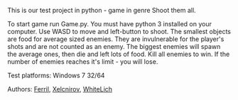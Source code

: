 This is our test project in python - game in genre Shoot them all.

To start game run Game.py.
You must have python 3 installed on your computer.
Use WASD to move and left-button to shoot.
The smallest objects are food for average sized enemies.
They are invulnerable for the player's shots and are not counted 
as an enemy.
The biggest enemies will spawn the average ones, then die and left
lots of food.
Kill all enemies to win. If the number of enemies reaches it's limit -
you will lose.

Test platforms: Windows 7 32/64

Authors: [Ferril](https://github.com/Ferril), [Xelcnirov](https://github.com/Xelcnirov), [WhiteLich](https://github.com/WhiteLich)
